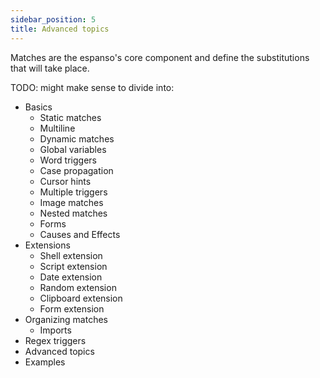 ```yaml
---
sidebar_position: 5
title: Advanced topics
---
```


Matches are the espanso's core component and define the substitutions that will take place.

TODO: might make sense to divide into:
* Basics
  * Static matches
  * Multiline
  * Dynamic matches
  * Global variables
  * Word triggers
  * Case propagation
  * Cursor hints
  * Multiple triggers
  * Image matches
  * Nested matches
  * Forms
  * Causes and Effects
* Extensions
  * Shell extension
  * Script extension
  * Date extension
  * Random extension
  * Clipboard extension
  * Form extension
* Organizing matches
  * Imports
* Regex triggers
* Advanced topics
* Examples

<!-- ### Static Matches

In their most basic form, **Matches are pairs that associate a *trigger* with a *replaced text***.

For example, we can define a match that will expand every occurrence of `hello` with `world` while we are typing. Using the [YAML](https://en.wikipedia.org/wiki/YAML) syntax, it can be expressed as:

```yml
- trigger: "hello"
  replace: "world"
```

#### Multi-line expansions

To replace the original text with a multi-line expansion, we can either use the `\n` line terminator character, such as:

```yml
- trigger: "hello"
  replace: "line1\nline2"
```
> Notice that when using `\n` as the line terminator character, quotes are needed.

Or values can span multiple lines using  `|` or `>`. Spanning multiple lines using a *Literal Block Scalar* `|` will include the newlines and any trailing spaces. Using a *Folded Block Scalar* `>` will fold newlines to spaces; it’s used to make what would otherwise be a very long line easier to read and edit. In either case the indentation will be ignored. Examples are:


```yml
- trigger: "include newlines"
  replace: |
            exactly as you see
            will appear these three
            lines of poetry
```
```yml
- trigger: "fold newlines"
  replace: >
            this is really a
            single line of text
            despite appearances
```
> Notice how no quotes are needed

There are a number of characters that are special (or reserved) and cannot be used as the first character of an unquoted scalar: ``' "  [] {} > | * & ! % # ` @ ``

These kind of expansions are simple text replacements and are *static*.

### Dynamic Matches

Static matches are suitable for many tasks, but can be problematic when we need an **expansion that changes dynamically**. For those situations, espanso introduces the concepts of **variables** and **extensions**.

**Variables** can be used in the **replace** clause of a Match to include the *output* of a dynamic component, the **extension**. To make things more clear, let's see an example:

We want to create a match that, everytime we type `:now`, it expands it to include the current time, like:

```
It's 11:29
```

Let's add the following match to a configuration file, such as the `default.yml` config.


```yaml
- trigger: ":now"
  replace: "It's {{mytime}}"
  vars:
    - name: mytime
      type: date
      params:
        format: "%H:%M"
```


And restart espanso with:

```
espanso restart
```

At this point, everytime we type `:now`, we should see something like: `It's 09:33`!

Let's analyze the match step by step:

```yml
- trigger: ":now"
```

In the first line we declare the trigger `:now`, that must be typed by the user to expand the match.


```yml
  replace: "It's {{mytime}}"
```


In the second line, we declare the *replace text* as usual, but this time we include the `mytime` **variable**,
that will contain the output of the **extension** used below.


```yml
  vars:
    - name: mytime
      type: date
```


In the next lines, we defined the `mytime` variable as type **date**. The type of a variable defines
the **extension** that will be executed to calculate its value. In this case, we use the [Date Extension](#date-extension).

```yml
      params:
        format: "%H:%M"
```

In the remaining lines we declared the **parameters** used by the extension, in this case the *date format*.

### Global Variables

Introduced in version 0.5.0, *global variables* allow the definition of variables that can be used in all matches. In your `default.yml` file,
you can add:

```yaml
global_vars:
  - name: "global1"
    type: "shell"
    params:
      cmd: "echo global var"
  - name: "greet"
    type: "dummy"
    params:
      echo: "Hey"
```

At this point, you can use `global1` and `greet` in all your matches:


```yaml
- trigger: ":hello"
  replace: "{{greet}} Jon"
```


And typing `:hello` will result in `Hey Jon`.

### Cursor Hints

Let's say you want to use espanso to expand some HTML code snippets, such as:

```yaml
  - trigger: ":div"
    replace: "<div></div>"
```

With this match, any time you type `:div` you get the `<div></div>` expansion, with the cursor at the end.

While being useful, this snippet would have been much more convenient if **the cursor was positioned
between the tags**, such as `<div>|</div>`.

Starting from version 0.3.2, espanso supports **cursor hints**, a way to control the position of the cursor
after the expansion. 

Using them is very simple, just insert `$|$` where you want the cursor to be positioned, in this case:

```yaml
  - trigger: ":div"
    replace: "<div>$|$</div>"
```

If you now type `:div`, you get the `<div></div>` expansion, with the cursor between the tags!

#### Things to keep in mind

* You can only define **one cursor hint** per match. Multiple hints will be ignored. If you need multiple hints, a decent replacement would be to use [Forms](/docs/forms/)
* This feature should be used with care in **multiline** expansions, as it may yield
  **unexpected results** when using it in code editors that support **auto indenting**. 
  This is due to the way the feature is implemented: espanso simulates a series of `left arrow`
  key-presses to position the cursor in the correct position. This works perfectly in single line
  replacements or in non-autoindenting fields, but can be problematic in code editors, as they
  automatically insert indentations that modify the number of required presses in a way
  espanso is not capable to detect.

### Word Triggers

If you ever thought about using espanso as an **autocorrection tool for typos**, you may have experienced
this problem:

Let's say you occasionally type `ther` instead of `there`. Before the introduction of *word triggers*, 
you could have used espanso like this:

```yaml
  - trigger: "ther"
    replace: "there"
```

This would correctly replace `ther` with `there`, but it also has the problem of expanding
`other` into `othere`, making it unusable.

With *word triggers* you can now add the `word: true` property to a match, telling espanso
to only trigger that match if surrounded by *word separators* ( such as *spaces*, *commas* and *newlines*). 
So in this case it becomes:

```yaml
  - trigger: "ther"
    replace: "there"
    word: true
```

At this point, espanso will only expand `ther` into `there` when used as a standalone word.
For instance:

Before | After |
--- | ---
Is ther anyone else? | Is there anyone else? | `ther` is converted to `there`
I have other interests | I have other interests | `other` is left unchanged

### Multiple triggers

Starting from version 0.5.1, espanso supports *multi-trigger* matches, which allows the user to specify multiple triggers to expand the same match.
To use the feature, simply specify a list of triggers in the `triggers` field (instead of `trigger`):

```yml
- triggers: ["hello", "hi"]
  replace: "world"
```

Now typing either `hello` or `hi` will be expanded to `world`.

### Case propagation

Starting from version 0.5.1, espanso supports *case-propagating* matches, which allows the user to expand a match so that the **trigger case style is preserved**.

For example, imagine you want to speedup writing the word `although`. You can define a word match as:

```yml
  - trigger: "alh"
    replace: "although"
    word: true
```

As of now, this trigger will only be able to be expanded to the **lowercase** `although`. If we now add `propagate_case: true` to the match:

```yml
  - trigger: "alh"
    replace: "although"
    propagate_case: true
    word: true
```

we are now able to propagate the case style to the match:
* If you write `alh`, the match will be expanded to `although`. 
* If you write `Alh`, the match will be expanded to `Although`.
* If you write `ALH`, the match will be expanded to `ALTHOUGH`.


### Image Matches

In version 0.4.0, espanso added the possibility to **expand matches into images**. 
This can be useful in many situations, such as when writing emails or chatting.

![Image match example](/img/docs/imagematches.gif)

The syntax is pretty similar to the standard one, except you have to specify `image_path`
instead of `replace`. This will be the path to your image.

```yaml
  - trigger: ":cat"
    image_path: "/path/to/image.png"
```

#### Format remarks

On Windows and macOS, most commonly used formats (such as PNG, JPEG and GIF) should work as expected.
On Linux, **you should generally use PNG** as it's the most compatible.

#### Path convention

While you can use any valid path in the `image_path` field, there are times in which it proves limited.
For example, if you are synchronizing your configuration across different machines, you could have problems
creating the same path on each of them.

In those cases, the best solution is to create a folder into the espanso configuration directory and put all
your images there.
At this point, you can use the `$CONFIG` variable in `image_path` to avoid hard-coding the path. For example:

Create the `images` folder inside the espanso configuration directory (the one which contains the `default.yml` file),
and store all your images there. Let's say I stored the `cat.png` image. We can now create a Match with:

```yaml
  - trigger: ":cat"
    image_path: "$CONFIG/images/cat.png"
```

### Nested Matches

Introduced in version 0.5.0, *nested matches* allow to include the output of a match inside another one.


```yaml
- trigger: ":one"
  replace: "nested"

- trigger: ":nested"
  replace: "This is a {{output}} match"
  vars:
    - name: output
      type: match
      params:
        trigger: ":one"
```


At this point, if you type `:nested` you'll see `This is a nested match appear`.

### Forms

Since version 0.7.0, espanso is capable of creating arbirarly complex input forms.

![Espanso Form](/img/docs/macform.png)

These open up a world of possibilities, allowing the user to create matches with many arguments, as well as injecting those values into custom Scripts or Shell commands.

For more informations, visit the [Forms section](/docs/forms/).

### Script Extension

There will be tasks for which espanso was not designed for. For those cases, espanso offers the
**Script Extension**, that enables you to call an **external script**, written in **any language**,
 and use its output in a match.

To better understand this feature, let's dive into an example:

We want to expand a match into the output of a **Python** script. Let's create the `script.py` file,
place it anywhere you want and paste the following code:

```python
print("Hello from python")
```

Now take note of the **path** of the script, and add the following match to the espanso configuration:


```yaml
- trigger: ":pyscript"
  replace: "{{output}}"
  vars:
    - name: output
      type: script
      params:
        args:
          - python
          - /path/to/your/script.py
```


As always, restart espanso with `espanso restart`. 
If you now try to type `:pyscript` anywhere, you should see `Hello from python` appear.

You can do the same thing with any programming language, just change the `args` array accordingly.

#### Script Placement

The current best-practice when creating Script matches is to create a `scripts` directory in the `espanso` directory and store the scripts there.

That way, you can use the `%CONFIG%` wildcard to automatically replace the config directory with the correct path, such as:


```yaml
- trigger: ":pyscript"
  replace: "{{output}}"
  vars:
    - name: output
      type: script
      params:
        args:
          - python
          - "%CONFIG%/scripts/script.py"
```


This makes it easier to create matches that work across many machines.

#### A note on performance

Because of the execution time, you should limit yourself to fast-running scripts to avoid
any lag.

#### Useful Environment Variables

When triggering the shell command, espanso also injects a few useful Environment Variables that you can use:

* `CONFIG`: Points to the path of the espanso config directory
* All the values of the previously evaluated match variables. For more information, look at the [Advanced topics](#advanced-topics) section.

### Shell Extension

The **Shell Extension** is similar to the [Script Extension](#script-extension), but instead of executing
a script, it executes **shell commands**. This offers a lot of flexibility on Unix systems thanks to the
`bash` shell (and thanks to WSL support also on Windows).

Let's say you regularly send your IP address to your coworkers. You can setup a match to fetch your public
IP from [ipify](https://www.ipify.org/).

> Note: this example uses the `curl` command, usually preinstalled in most Unix systems.


```yml
- trigger: ":ip"
  replace: "{{output}}"
  vars:
    - name: output
      type: shell
      params:
        cmd: "curl 'https://api.ipify.org'"
```


As always, restart espanso with `espanso restart`. Now everytime you type `:ip`, it gets expanded to your public
IP address!

#### Choosing the Shell

The shell extension supports many different shells out of the box. By default it uses:

* `Powershell` on Windows
* `bash` on Linux
* `sh` on macOS

You can also specify different shells by using the `shell` param. For example, let's say we want to use bash on Windows through the `Windows Subsystem for Linux`. We would use:


```yml
- trigger: ":ip"
  replace: "{{output}}"
  vars:
    - name: output
      type: shell
      params:
        cmd: "curl 'https://api.ipify.org'"
        shell: wsl
```


Other possible values for the `shell` parameter are:

* On Windows: `cmd`, `powershell`, `wsl`
* On macOS: `sh`, `bash`
* On Linux: `sh`, `bash`

#### Bash pipes

This extension also supports bash **pipes** as your shell does, such as:


```yml
- trigger: ":localip"
  replace: "{{output}}"
  vars:
    - name: output
      type: shell
      params:
        cmd: "ip a | grep 'inet 192' | awk '{ print $2 }'"
```


#### Trimming the output

It's very common for commands to have outputs that also spawn a newline at the end. By default a trim option is enabled to remove any 
excess spaces/newlines. You can optionally disable the `trim` option:


```yml
- trigger: ":localip"
  replace: "{{output}}"
  vars:
    - name: output
      type: shell
      params:
        cmd: "ip a | grep 'inet 192' | awk '{ print $2 }'"
        trim: false
```


#### Useful Environment Variables

When triggering the shell command, espanso also injects a few useful Environment Variables that you can use:

* `CONFIG`: Points to the path of the espanso config directory
* All the values of the previously evaluated match variables. For more information, look at the [Advanced topics](#advanced-topics) section.

#### Using Linux commands on Windows

As you might have already understood from previous sections, espanso supports the [Windows Subsystem for Linux](https://docs.microsoft.com/en-us/windows/wsl/install-win10) through the `shell: wsl` parameter. This allows Windows users to execute Linux commands from their machine.

#### Debugging

Sometimes it's useful to understand what get's executed exactly, what are the return codes and error messages returned by the command. In order to do that, you can use the `debug: true` option:


```yml
- trigger: ":localip"
  replace: "{{output}}"
  vars:
    - name: output
      type: shell
      params:
        cmd: "ip a | grep 'inet 192' | awk '{ print $2 }'"
        debug: true
```


At this point, after triggering a match, the logs will be populated with useful information. Too see them, use the `espanso log` command.

### Date Extension

The **Date Extension** can be used to include *date* and *time* information in a match. 

The most important aspect to consider when using this extension is the `format` parameter,
that specifies how the date will be rendered. A **list of all the possible options** can be
found in the [official chrono documentation](https://docs.rs/chrono/0.3.1/chrono/format/strftime/index.html).


```yaml
- trigger: ":now"
  replace: "It's {{mytime}}"
  vars:
    - name: mytime
      type: date
      params:
        format: "%H:%M"
```


### Random Extension

Introduced in version 0.4.1, the **Random Extension** can be used to write non-deterministic replacement texts. Said in other words, you can now specify a set of possible expansions for a match, useful to avoid repetitions. 

You can use this feature by declaring a variable of type `random` and then passing a number of `choices` as a parameter:


```yaml
  - trigger: ":quote"
    replace: "{{output}}"
    vars:
      - name: output
        type: random
        params:
          choices:
            - "Every moment is a fresh beginning."
            - "Everything you can imagine is real."
            - "Whatever you do, do it well."
```


In this case, typing `:quote` will expand randomly to one of the tree quotes.

### Clipboard Extension

Introduced in version 0.5.1, the **Clipboard Extension** now allows to include the current clipboard content in a match, which can be useful in many situations.

For example, let's imagine you want to create the ultimate HTML link shortcut:


```yaml
  - trigger: ":a"
    replace: "<a href='{{clipboard}}' />$|$</a>"
    vars:
      - name: "clipboard"
        type: "clipboard"
```


If you now copy a link in the clipboard (for example by selecting it and then CTRL+C) and then type `:a`, you'll
see the following replacement appear:

```
<a href='YOUR_COPIED_LINK'></a>
```

### Advanced Topics

Starting from version 0.7.0, most variables can now *use* the value of other (previously declared) variables in their body.

Not all variable types support variable injection, but notably Shell and Script extensions do through the use of ad-hoc environment variables. Take the following example:

Let's say we want to reverse the string produced by the Date Extension:


```yaml
- trigger: ":reversed"
  replace: "Reversed {{myshell}}"
  vars:
    - name: mytime
      type: date
      params:
        format: "%H:%M"
    - name: myshell
      type: shell
      params:
        cmd: "echo $ESPANSO_MYTIME | rev"
```

This match produces the result we expected. If the current time was `11:54`, it produces:


```
Reversed 45:11
```

Let's analyze it step by step:

1. Variable `mytime` is evaluated first (as it's the first declared in the `vars` list).
2. It's output is injected in the `myshell` shell command, in particular through the `$ESPANSO_MYTIME` env variable.
3. The result is piped through the unix `rev` command
4. Finally the output is included in the `replace` text and expanded.

As you might have already guessed, the previous variables are injected in the Shell variable (and the Script extension works in the same way) with the naming `ESPANSO_UPPERCASE-VAR-NAME`.

> Make sure to avoid spaces in the variable names, as they can become problematic in this situation

If you are using **global variables**, you have to be careful in this case, as they are implicitly evaluated before the local ones.

If you need to evaluate a global variable **after** a local one (which might be necessary if you want to inject another variable value inside it), you can do so as follows:


```yaml
# Considering the following global variable
global_vars:
  - name: "reversed"
    type: shell
    params:
      cmd: "echo $ESPANSO_VARNAME | rev"

matches:
  - trigger: ":rev"
    replace: "{{reversed}}"
    vars:
      - name: "varname"
        type: echo
        params:
          echo: "hello"
      - name: "reversed"
        type: "global"
```


The key element here is the `global` type, which tells espanso to evaluate variable `reversed` only at that point, and not before `varname`. -->